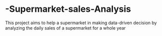# -Supermarket-sales-Analysis
This project aims to help a supermarket in making data-driven decision by analyzing the daily sales of a supermarket for a whole year
